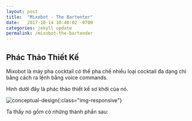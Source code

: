 ```yaml
---
layout: post
title:  "Mixobot - The Bartenter"
date:   2017-10-14 10:40:02 -0700
categories: jekyll update
permalink: /mixobot-the-bartender
---
```

## Phác Thảo Thiết Kế
Mixobot là máy pha cocktail có thể pha chế nhiều loại cocktail đa dạng chỉ bằng cách ra lệnh bằng voice commands.

Hình dưới đây là phác thảo thiết kế sơ khởi của nó.

![conceptual-design](Mixo_Conceptual_Design_Web.jpg){:class="img-responsive"}

Ta thấy nó gồm có những thành phần sau:
